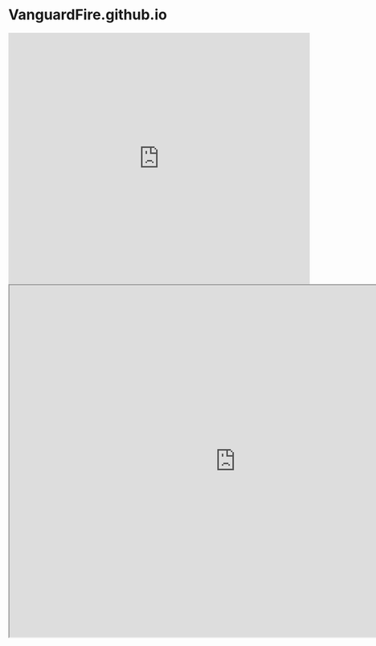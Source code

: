 # VanguardFire.github.io
<iframe src="https://docs.google.com/viewer?url=https://github.com/VanguardFire/VanguardFire.github.io/blob/master/EDD.pdf&embedded=true" style="width:600px; height:500px;" frameborder="0"></iframe>



<iframe src="https://www.keepandshare.com/doc14/22291/edd-pdf-3-0-meg?da=y&ifr=y" width="900" height="700" scrolling="yes" frameborder="1"></iframe>
